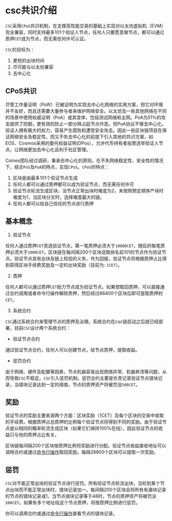 # csc共识介绍

`CSC`采用`CPoS`共识机制，在支撑高性能交易的基础上实现对以太坊虚拟机（EVM）完全兼容，同时支持最多101个验证人节点，任何人只要愿意做节点，都可以通过质押`CET`成为节点，而无需任何许可认证。

`CSC`的目标为：
1. 更短的出块时间
2. 尽可能与以太坊兼容
3. 去中心化

## CPoS共识

尽管工作量证明（PoW）已被证明为实现去中心化网络的实用方案，但它对环境并不友好，而且还需要大量参与者来维护网络安全。以太坊及一些其他网络在不同的场景中使用权威证明（PoA）或其变体，包括测试网络和主网。PoA为51%的攻击提供了防御，更有效的防止一部分拜占庭节点作恶。但PoA协议不够去中心化，验证人拥有极大的权力，容易产生腐败和遭受安全攻击。因此一些区块链项目在保证网络安全及稳定性，而又不失去中心化的前提下引入其他的共识方案，如EOS、Cosmos采用的委托权益证明(DPos），允许代币持有者投票选举验证人节点，让网络更加去中心化且利于社区管理。

Coinex团队经过调研，秉承去中心化的原则，在不失网络稳定性、安全性的情况下，结合`PoS`及`PoA`的特点，实现`CPoS`。`CPoS`的特点：

1. 区块是由最多101个验证节点生成
2. 任何人都可以通过质押都可以成为验证节点，而无需任何许可
3. 验证节点轮流生成区块，当节点正常出块时难度为2，未按照预定顺序产块时难度为1，当区块分叉时，选择难度最大的链。
4. 任何人都可以给自己信任的节点进行质押

## 基本概念

1. 验证节点

任何人通过质押`CET`竞选验证节点，第一笔质押必须大于`10000CET`，随后的每笔质押必须大于`1000CET`。区块链在每间隔200个区块选取排名前101的节点作为验证节点。验证节点具有出块及链上校验的义务，作为回报，验证节点将根据质押占比得到获得区块手续费奖励及一定的出块奖励（目前为: `1CET`）。

2. 质押

任何人都可以通过质押`CET`助力节点成为验证节点。如果想取回质押，可以直接通过合约调用或者命令行操作解除质押，然后经过86400个区块后即可提取质押的`CET`。

3. 系统合约

`CSC`通过系统合约来管理节点的质押及治理。系统合约在csc链启动之后就已经部署，目前`CSC`设计两个系统合约：

* 验证节点合约

通过验证节点合约，任何人可以创建节点，给节点质押，提取收益。

* 惩罚合约

由于网络、硬件及配置等因素，节点机器容易出现网络异常、机器奔溃等问题，从而导致`CSC`不稳定。`CSC`引入惩罚机制。惩罚合约主要是负责记录验证节点错块记录，当错块记录达到一定的阈值，节点的质押资产将被罚没`500CET`。

## 奖励
验证节点的奖励主要来源两个方面：区块奖励（1CET）及每个区块的交易中收取的手续费。根据质押占总质押的比例每个验证节点将得到不同的奖励。由于验证节点是以相同的概率轮流生成区块（如果它们保持100%在线），因此验证节点的收益只与他的质押占比有关。

区块链每间隔200个区块按质押比例将奖励进行分配。验证节点收益接收地址可以调用合约或通过[命令行操作](/validator_cli.md)取回奖励。每隔28800个区块可以提取一次奖励。

## 惩罚
`CSC`对不能正常出块的验证节点进行惩罚。所有验证节点轮流出块，当轮到某个节点出块而不能正常出块时，错块记录加一。每间隔200个区块会将所有有漏块记录的节点的错块记录减1。当节点错块记录等于48时，节点的质押资产将被罚没`500CET`。如果有多个地址给这个节点质押，将按质押比例进行惩罚。

你可以调用合约或通过[命令行操作](/validator_cli.md)查看节点的错块记录。
